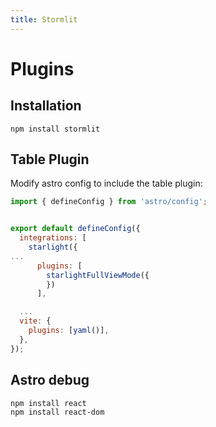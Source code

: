```yaml
---
title: Stormlit
---
```

# Plugins

## Installation

```
npm install stormlit
```

## Table Plugin

Modify astro config to include the table plugin:
```js
import { defineConfig } from 'astro/config';


export default defineConfig({
  integrations: [
    starlight({
...
      plugins: [
        starlightFullViewMode({
        })
      ],

  ...
  vite: {
    plugins: [yaml()],
  },
});

```

## Astro debug

``` Install
npm install react
npm install react-dom
```
